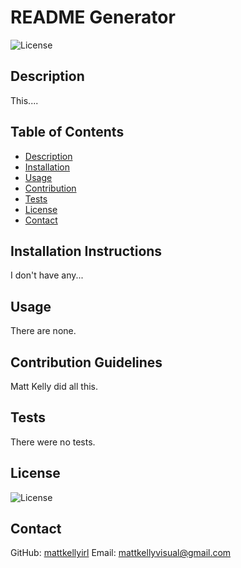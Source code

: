 # README Generator

![License](https://img.shields.io/badge/license-MIT-blue.svg)

## Description
This....

## Table of Contents
- [Description](#description)
- [Installation](#installation)
- [Usage](#usage)
- [Contribution](#contribution)
- [Tests](#tests)
- [License](#license)
- [Contact](#contact)

## Installation Instructions
I don't have any...

## Usage
There are none.

## Contribution Guidelines
Matt Kelly did all this.

## Tests
There were no tests.

## License
![License](https://img.shields.io/badge/license-MIT-blue.svg)

## Contact
GitHub: [mattkellyirl](https://github.com/mattkellyirl)
Email: mattkellyvisual@gmail.com
